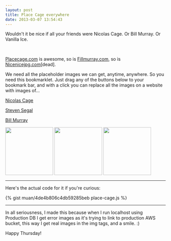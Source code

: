 ```yaml
---
layout: post
title: Place Cage everywhere
date: 2013-03-07 13:54:43
---
```


Wouldn't it be nice if all your friends were Nicolas Cage. Or Bill Murray. Or Vanilla Ice.

<div class="slide-place-cage" onclick="window.open('/images/13030701.png')">&nbsp;</div>

[Placecage.com](http://www.placecage.com/) is awesome, so is [Fillmurray.com](http://fillmurray.com), so is [Nicenicejpg.com](http://nicenicejpg.com/)[dead].

We need all the placeholder images we can get, anytime, anywhere. So you need this bookmarklet.
Just drag any of the buttons below to your bookmark bar, and with a click you can replace all the images on a website with images of...

<a href="javascript:for(var i=0,item;item=document.getElementsByTagName('img')[i];i++){item.setAttribute('src','http://placecage.com/'+item.clientWidth+'/'+item.clientHeight)}" class="big-button green">Nicolas Cage</a>

<a href="javascript:for(var i=0,item;item=document.getElementsByTagName('img')[i];i++){item.setAttribute('src','http://stevensegallery.com/'+item.clientWidth+'/'+item.clientHeight)}" class="big-button green">Steven Segal</a>

<a href="javascript:for(var i=0,item;item=document.getElementsByTagName('img')[i];i++){item.setAttribute('src','http://fillmurray.com/'+item.clientWidth+'/'+item.clientHeight)}" class="big-button blue">Bill Murray</a>


<img src="http://placecage.com/g/100/150" height="150" />
<img src="http://placecage.com/g/160/150" height="150" />
<img src="http://placecage.com/g/200/150" height="150" />

---

Here's the actual code for it if you're curious:

{% gist muan/4de4b806c4db59285beb place-cage.js %}

---

In all seriousness, I made this because when I run localhost using Production DB I get error images as it's trying to link to production AWS bucket, this way I get real images in the img tags, and a smile. :)

Happy Thursday!
